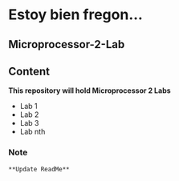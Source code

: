 # Estoy bien fregon...
## Microprocessor-2-Lab
## Content
**This repository will hold Microprocessor 2 Labs**
* Lab 1
* Lab 2
* Lab 3
* Lab nth
### Note
	**Update ReadMe**
